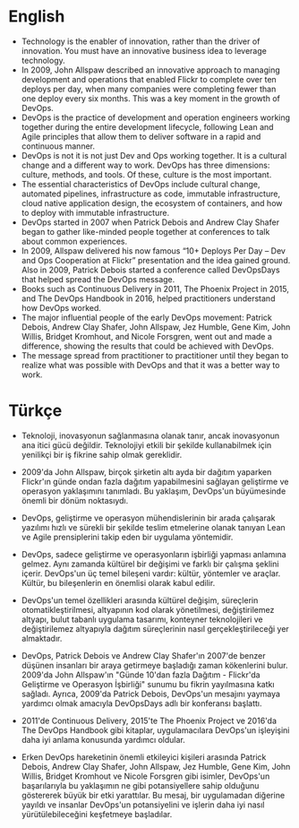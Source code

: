 # English

- Technology is the enabler of innovation, rather than the driver of innovation. You must have an innovative business idea to leverage technology.
- In 2009, John Allspaw described an innovative approach to managing development and operations that enabled Flickr to complete over ten deploys per day, when many companies were completing fewer than one deploy every six months. This was a key moment in the growth of DevOps.
- DevOps is the practice of development and operation engineers working together during the entire development lifecycle, following Lean and Agile principles that allow them to deliver software in a rapid and continuous manner.
- DevOps is not it is not just Dev and Ops working together. It is a cultural change and a different way to work. DevOps has three dimensions: culture, methods, and tools. Of these, culture is the most important. 
- The essential characteristics of DevOps include cultural change, automated pipelines, infrastructure as code, immutable infrastructure, cloud native application design, the ecosystem of containers, and how to deploy with immutable infrastructure.
- DevOps started in 2007 when Patrick Debois and Andrew Clay Shafer began to gather like-minded people together at conferences to talk about common experiences.
- In 2009, Allspaw delivered his now famous “10+ Deploys Per Day – Dev and Ops Cooperation at Flickr” presentation and the idea gained ground. Also in 2009, Patrick Debois started a conference called DevOpsDays that helped spread the DevOps message.
- Books such as Continuous Delivery in 2011, The Phoenix Project in 2015, and The DevOps Handbook in 2016, helped practitioners understand how DevOps worked.
- The major influential people of the early DevOps movement: Patrick Debois, Andrew Clay Shafer, John Allspaw, Jez Humble, Gene Kim, John Willis, Bridget Kromhout, and Nicole Forsgren, went out and made a difference, showing the results that could be achieved with DevOps.
- The message spread from practitioner to practitioner until they began to realize what was possible with DevOps and that it was a better way to work.

# Türkçe

- Teknoloji, inovasyonun sağlanmasına olanak tanır, ancak inovasyonun ana itici gücü değildir. Teknolojiyi etkili bir şekilde kullanabilmek için yenilikçi bir iş fikrine sahip olmak gereklidir.

- 2009'da John Allspaw, birçok şirketin altı ayda bir dağıtım yaparken Flickr'ın günde ondan fazla dağıtım yapabilmesini sağlayan geliştirme ve operasyon yaklaşımını tanımladı. Bu yaklaşım, DevOps'un büyümesinde önemli bir dönüm noktasıydı.

- DevOps, geliştirme ve operasyon mühendislerinin bir arada çalışarak yazılımı hızlı ve sürekli bir şekilde teslim etmelerine olanak tanıyan Lean ve Agile prensiplerini takip eden bir uygulama yöntemidir.

- DevOps, sadece geliştirme ve operasyonların işbirliği yapması anlamına gelmez. Aynı zamanda kültürel bir değişimi ve farklı bir çalışma şeklini içerir. DevOps'un üç temel bileşeni vardır: kültür, yöntemler ve araçlar. Kültür, bu bileşenlerin en önemlisi olarak kabul edilir.

- DevOps'un temel özellikleri arasında kültürel değişim, süreçlerin otomatikleştirilmesi, altyapının kod olarak yönetilmesi, değiştirilemez altyapı, bulut tabanlı uygulama tasarımı, konteyner teknolojileri ve değiştirilemez altyapıyla dağıtım süreçlerinin nasıl gerçekleştirileceği yer almaktadır.

- DevOps, Patrick Debois ve Andrew Clay Shafer'ın 2007'de benzer düşünen insanları bir araya getirmeye başladığı zaman kökenlerini bulur. 2009'da John Allspaw'ın "Günde 10'dan fazla Dağıtım - Flickr'da Geliştirme ve Operasyon İşbirliği" sunumu bu fikrin yayılmasına katkı sağladı. Ayrıca, 2009'da Patrick Debois, DevOps'un mesajını yaymaya yardımcı olmak amacıyla DevOpsDays adlı bir konferansı başlattı.

- 2011'de Continuous Delivery, 2015'te The Phoenix Project ve 2016'da The DevOps Handbook gibi kitaplar, uygulamacılara DevOps'un işleyişini daha iyi anlama konusunda yardımcı oldular.

- Erken DevOps hareketinin önemli etkileyici kişileri arasında Patrick Debois, Andrew Clay Shafer, John Allspaw, Jez Humble, Gene Kim, John Willis, Bridget Kromhout ve Nicole Forsgren gibi isimler, DevOps'un başarılarıyla bu yaklaşımın ne gibi potansiyellere sahip olduğunu göstererek büyük bir etki yarattılar. Bu mesaj, bir uygulamadan diğerine yayıldı ve insanlar DevOps'un potansiyelini ve işlerin daha iyi nasıl yürütülebileceğini keşfetmeye başladılar.
